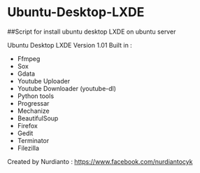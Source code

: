 # Ubuntu-Desktop-LXDE
##Script for install ubuntu desktop LXDE on ubuntu server

Ubuntu Desktop LXDE Version 1.01
Built in :
- Ffmpeg
- Sox
- Gdata
- Youtube Uploader
- Youtube Downloader (youtube-dl)
- Python tools
- Progressar
- Mechanize 
- BeautifulSoup
- Firefox
- Gedit
- Terminator
- Filezilla

Created by Nurdianto : https://www.facebook.com/nurdiantocyk
